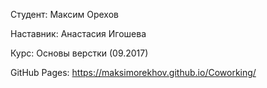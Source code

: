 Студент: Максим Орехов

Наставник: Анастасия Игошева

Курс: Основы верстки (09.2017)


GitHub Pages: https://maksimorekhov.github.io/Coworking/
